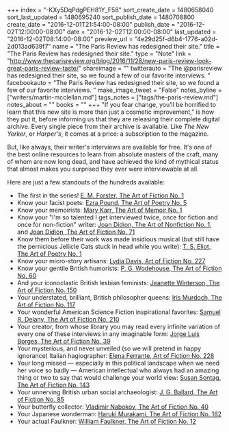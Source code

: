 +++
index = "-KXy5DqPdgPEH81Y_F58"
sort_create_date = 1480658040
sort_last_updated = 1480695240
sort_publish_date = 1480708800
create_date = "2016-12-01T21:54:00-08:00"
publish_date = "2016-12-02T12:00:00-08:00"
date = "2016-12-02T12:00:00-08:00"
last_updated = "2016-12-02T08:14:00-08:00"
preview_url = "4e29d25f-d6b4-1776-a02d-2d013ad639f7"
name = "The Paris Review has redesigned their site."
title = "The Paris Review has redesigned their site."
type = "Note"
link = "http://www.theparisreview.org/blog/2016/11/28/new-paris-review-look-great-paris-review-taste/"
shareimage = ""
twitterauto = "The @parisreview has redesigned their site, so we found a few of our favorite interviews. "
facebookauto = "The Paris Review has redesigned their site, so we found a few of our favorite interviews. "
make_image_tweet = "False"
notes_byline = ["writers/martin-mcclellan.md"]
tags_notes = ["tags/the-paris-review.md"]
notes_about = ""
books = ""
+++
"If you fear change, you’ll be horrified to learn that this new site is more than just a cosmetic improvement," is how they put it, before informing us that they are releasing their complete digital archive. Every single piece from their archive is available. Like _The New Yorker_, or _Harper's_, it comes at a price: a subscription to the magazine. 

But, like always, their writer's interviews are available for free. It's one of the best online resources to learn from absolute masters of the craft, many of whom are now long dead, and have achieved the kind of mythical status that almost makes you surprised they ever were interviewable at all. 

Here are just a few standouts of the hundreds available: 

* The first in the series! <a href="http://www.theparisreview.org/interviews/5219/e-m-forster-the-art-of-fiction-no-1-e-m-forster" title="Paris Review - E. M. Forster, The Art of Fiction No. 1">E. M. Forster, The Art of Fiction No. 1</a>
* Know your facist poets: <a href="http://www.theparisreview.org/interviews/4598/ezra-pound-the-art-of-poetry-no-5-ezra-pound" title="Paris Review - Ezra Pound, The Art of Poetry No. 5">Ezra Pound, The Art of Poetry No. 5</a>
* Know your memoirists: <a href="http://www.theparisreview.org/interviews/5992/mary-karr-the-art-of-memoir-no-1-mary-karr" title="Paris Review - Mary Karr, The Art of Memoir No. 1">Mary Karr, The Art of Memoir No. 1</a>
* Know your "I'm so talented I get interviewed twice, once for fiction and once for non-fiction" writer: <a href="http://www.theparisreview.org/interviews/5601/joan-didion-the-art-of-nonfiction-no-1-joan-didion" title="Paris Review - Joan Didion, The Art of Nonfiction No. 1">Joan Didion, The Art of Nonfiction No. 1</a>, and <a href="http://www.theparisreview.org/interviews/3439/joan-didion-the-art-of-fiction-no-71-joan-didion" title="Paris Review - Joan Didion, The Art of Fiction No. 71">Joan Didion, The Art of Fiction No. 71</a>
* Know them before their work was made insidious musical (but still have the pernicious Jellicle Cats stuck in head while you write): <a href="http://www.theparisreview.org/interviews/4738/t-s-eliot-the-art-of-poetry-no-1-t-s-eliot" title="Paris Review - T. S. Eliot, The Art of Poetry No. 1">T. S. Eliot, The Art of Poetry No. 1</a>
* Know your micro-story artisans: <a href="http://www.theparisreview.org/interviews/6366/lydia-davis-art-of-fiction-no-227-lydia-davis" title="Paris Review - Lydia Davis, Art of Fiction No. 227">Lydia Davis, Art of Fiction No. 227</a>
* Know your gentile British humorists: <a href="http://www.theparisreview.org/interviews/3773/p-g-wodehouse-the-art-of-fiction-no-60-p-g-wodehouse" title="Paris Review - P. G. Wodehouse, The Art of Fiction No. 60">P. G. Wodehouse, The Art of Fiction No. 60</a>
* And your iconoclastic British lesbian feminists: <a href="http://www.theparisreview.org/interviews/1188/jeanette-winterson-the-art-of-fiction-no-150-jeanette-winterson" title="Paris Review - Jeanette Winterson, The Art of Fiction No. 150">Jeanette Winterson, The Art of Fiction No. 150</a>
* Your understated, brilliant, British philosopher queens: <a href="http://www.theparisreview.org/interviews/2313/iris-murdoch-the-art-of-fiction-no-117-iris-murdoch" title="Paris Review - Iris Murdoch, The Art of Fiction No. 117">Iris Murdoch, The Art of Fiction No. 117</a>
* Your wonderful American Science Fiction inspirational favorites: <a href="http://www.theparisreview.org/interviews/6088/samuel-r-delany-the-art-of-fiction-no-210-samuel-r-delany" title="Paris Review - Samuel R. Delany, The Art of Fiction No. 210">Samuel R. Delany, The Art of Fiction No. 210</a>
* Your creator, from whose library you may read every infinite variation of every one of these interviews in any imaginable form: <a href="http://www.theparisreview.org/interviews/4331/jorge-luis-borges-the-art-of-fiction-no-39-jorge-luis-borges" title="Paris Review - Jorge Luis Borges, The Art of Fiction No. 39">Jorge Luis Borges, The Art of Fiction No. 39</a>
* Your mysterious, and never unveiled (so we will pretend in happy ignorance) Italian hagiographer: <a href="http://www.theparisreview.org/interviews/6370/elena-ferrante-art-of-fiction-no-228-elena-ferrante" title="Paris Review - Elena Ferrante, Art of Fiction No. 228">Elena Ferrante, Art of Fiction No. 228</a>
* Your long missed &mdash; especially in this political landscape when we need her voice so badly &mdash; American intellectual who always had an amazing thing or two to say that would challenge your world view: <a href="http://www.theparisreview.org/interviews/1505/susan-sontag-the-art-of-fiction-no-143-susan-sontag" title="Paris Review - Susan Sontag, The Art of Fiction No. 143">Susan Sontag, The Art of Fiction No. 143</a>
* Your unnerving British urban social archaeologist: <a href="http://www.theparisreview.org/interviews/2929/j-g-ballard-the-art-of-fiction-no-85-j-g-ballard" title="Paris Review - J. G. Ballard, The Art of Fiction No. 85">J. G. Ballard, The Art of Fiction No. 85</a>
* Your butterfly collector: <a href="http://www.theparisreview.org/interviews/4310/vladimir-nabokov-the-art-of-fiction-no-40-vladimir-nabokov" title="Paris Review - Vladimir Nabokov, The Art of Fiction No. 40">Vladimir Nabokov, The Art of Fiction No. 40</a>
* Your Japanese wonderman:  <a href="http://www.theparisreview.org/interviews/2/haruki-murakami-the-art-of-fiction-no-182-haruki-murakami" title="Paris Review - Haruki Murakami, The Art of Fiction No. 182">Haruki Murakami, The Art of Fiction No. 182</a>
* Your actual Faulkner: <a href="http://www.theparisreview.org/interviews/4954/william-faulkner-the-art-of-fiction-no-12-william-faulkner" title="Paris Review - William Faulkner, The Art of Fiction No. 12">William Faulkner, The Art of Fiction No. 12</a>